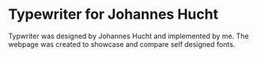 # Typewriter for Johannes Hucht
Typwriter was designed by Johannes Hucht and implemented by me. The webpage was created to 
showcase and compare self designed fonts.
